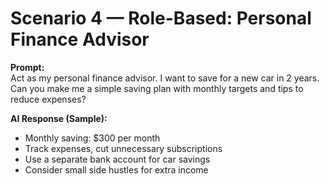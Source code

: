 # Scenario 4 — Role-Based: Personal Finance Advisor

**Prompt:**  
Act as my personal finance advisor. I want to save for a new car in 2 years. Can you make me a simple saving plan with monthly targets and tips to reduce expenses?  

**AI Response (Sample):**  
- Monthly saving: $300 per month  
- Track expenses, cut unnecessary subscriptions  
- Use a separate bank account for car savings  
- Consider small side hustles for extra income  
